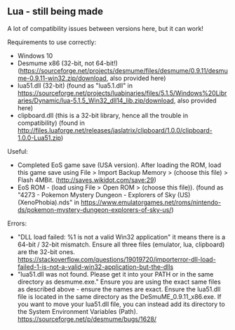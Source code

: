 ## Lua - still being made

A lot of compatibility issues between versions here, but it can work!

Requirements to use correctly:

- Windows 10
- Desmume x86 (32-bit, not 64-bit!)
   (https://sourceforge.net/projects/desmume/files/desmume/0.9.11/desmume-0.9.11-win32.zip/download, also provided here)
- lua51.dll (32-bit)
   (found as "lua5.1.dll" in https://sourceforge.net/projects/luabinaries/files/5.1.5/Windows%20Libraries/Dynamic/lua-5.1.5_Win32_dll14_lib.zip/download, also provided here)
- clipboard.dll (this is a 32-bit library, hence all the trouble in compatibility)
   (found in http://files.luaforge.net/releases/jaslatrix/clipboard/1.0.0/clipboard-1.0.0-Lua51.zip)
   
Useful:
- Completed EoS game save (USA version). After loading the ROM, load this game save using File > Import Backup Memory > (choose this file) > Flash 4MBit.
   (http://saves.wikidot.com/save:29)
- EoS ROM -  (load using File > Open ROM > (choose this file)).
   (found as "4273 - Pokemon Mystery Dungeon - Explorers of Sky (US)(XenoPhobia).nds" in https://www.emulatorgames.net/roms/nintendo-ds/pokemon-mystery-dungeon-explorers-of-sky-us/)

Errors:

- "DLL load failed: %1 is not a valid Win32 application"
   it means there is a 64-bit / 32-bit mismatch. Ensure all three files (emulator, lua, clipboard) are the 32-bit ones.
   https://stackoverflow.com/questions/19019720/importerror-dll-load-failed-1-is-not-a-valid-win32-application-but-the-dlls
- "lua51.dll was not found. Please get it into your PATH or in the same directory as desmume.exe."
   Ensure you are using the exact same files as described above - ensure the names are exact.
   Ensure the lua51.dll file is located in the same directory as the DeSmuME_0.9.11_x86.exe.
   If you want to move your lua51.dll file, you can instead add its directory
   to the System Environment Variables (Path).
   https://sourceforge.net/p/desmume/bugs/1628/
